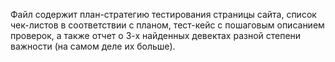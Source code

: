 Файл содержит план-стратегию тестирования страницы сайта, список чек-листов в соответствии с планом, тест-кейс с пошаговым описанием проверок, а также отчет о 3-х найденных девектах разной степени важности (на самом деле их больше). 
